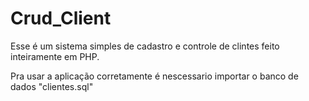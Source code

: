# Crud_Client
Esse é um sistema simples de cadastro e controle de clintes feito inteiramente em PHP.

Pra usar a aplicação corretamente é nescessario importar o banco de dados "clientes.sql"
